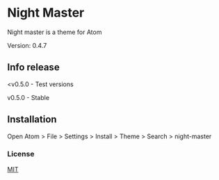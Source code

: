 # Night Master

Night master is a theme for Atom

Version: 0.4.7

## Info release

<v0.5.0 - Test versions

v0.5.0 - Stable

## Installation

Open Atom > File > Settings > Install > Theme > Search > night-master

### License
[MIT](https://choosealicense.com/licenses/mit/)
